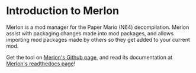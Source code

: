 # Introduction to Merlon

Merlon is a mod manager for the Paper Mario (N64) decompilation.
Merlon assist with packaging changes made into mod packages, and allows importing mod packages made by others so they get added to your current mod.

Get the tool on [Merlon's Github page](https://github.com/nanaian/merlon), and read its documentation at [Merlon's readthedocs page](https://merlon.readthedocs.io/en/latest/)!
